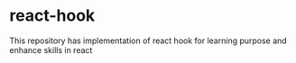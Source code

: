 # react-hook
This repository has implementation of react hook for learning purpose and enhance skills in react

